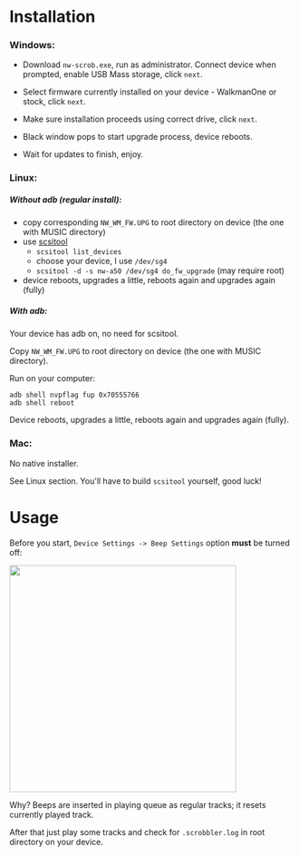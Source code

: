 Installation
============

### Windows:

- Download `nw-scrob.exe`, run as administrator. Connect device when prompted, enable USB Mass storage, click `next`.

- Select firmware currently installed on your device - WalkmanOne or stock, click `next`.

- Make sure installation proceeds using correct drive, click `next`.

- Black window pops to start upgrade process, device reboots.

- Wait for updates to finish, enjoy.


### Linux:

##### Without adb (regular install):

  - copy corresponding `NW_WM_FW.UPG` to root directory on device (the one with MUSIC directory)
  - use [scsitool](https://www.rockbox.org/wiki/SonyNWDestTool.html)
    - `scsitool list_devices`
    - choose your device, I use `/dev/sg4`
    - `scsitool -d -s nw-a50 /dev/sg4 do_fw_upgrade` (may require root)
  - device reboots, upgrades a little, reboots again and upgrades again (fully)

##### With adb:

Your device has adb on, no need for scsitool.

Copy `NW_WM_FW.UPG` to root directory on device (the one with MUSIC directory).

Run on your computer:

```shell
adb shell nvpflag fup 0x70555766
adb shell reboot
```

Device reboots, upgrades a little, reboots again and upgrades again (fully).


### Mac:

No native installer.

See Linux section. You'll have to build `scsitool` yourself, good luck!

Usage
=====
Before you start, `Device Settings -> Beep Settings` option __must__ be turned off:

<img src="images/beep.png" height="400">

Why? Beeps are inserted in playing queue as regular tracks; it resets currently played track.

After that just play some tracks and check for `.scrobbler.log` in root directory on your device.